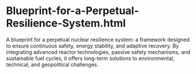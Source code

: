 # Blueprint-for-a-Perpetual-Resilience-System.html
A blueprint for a perpetual nuclear resilience system: a framework designed to ensure continuous safety, energy stability, and adaptive recovery. By integrating advanced reactor technologies, passive safety mechanisms, and sustainable fuel cycles, it offers long-term solutions to environmental, technical, and geopolitical challenges.
